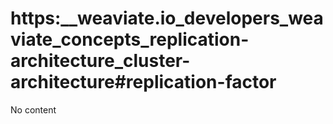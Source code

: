 # https:__weaviate.io_developers_weaviate_concepts_replication-architecture_cluster-architecture#replication-factor
No content